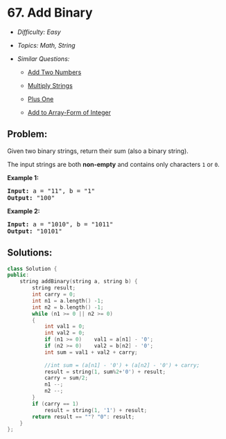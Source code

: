 # 67. Add Binary

* *Difficulty: Easy*

* *Topics: Math, String*

* *Similar Questions:*

  * [Add Two Numbers](./tests/add-binary.md)

  * [Multiply Strings](./tests/add-binary.md)

  * [Plus One](./tests/add-binary.md)

  * [Add to Array-Form of Integer](./tests/add-binary.md)

## Problem:

<p>Given two binary strings, return their sum (also a binary string).</p>

<p>The input strings are both <strong>non-empty</strong> and contains only characters <code>1</code> or&nbsp;<code>0</code>.</p>

<p><strong>Example 1:</strong></p>

<pre>
<strong>Input:</strong> a = &quot;11&quot;, b = &quot;1&quot;
<strong>Output:</strong> &quot;100&quot;</pre>

<p><strong>Example 2:</strong></p>

<pre>
<strong>Input:</strong> a = &quot;1010&quot;, b = &quot;1011&quot;
<strong>Output:</strong> &quot;10101&quot;</pre>

## Solutions:

```c++
class Solution {
public:
    string addBinary(string a, string b) {
        string result;
        int carry = 0;
        int n1 = a.length() -1;
        int n2 = b.length() -1;
        while (n1 >= 0 || n2 >= 0)
        {
            int val1 = 0;
            int val2 = 0;
            if (n1 >= 0)    val1 = a[n1] - '0';
            if (n2 >= 0)    val2 = b[n2] - '0';
            int sum = val1 + val2 + carry;
            
            //int sum = (a[n1] - '0') + (a[n2] - '0') + carry;
            result = string(1, sum%2+'0') + result;
            carry = sum/2;
            n1 --;
            n2 --;
        }
        if (carry == 1)
            result = string(1, '1') + result;
        return result == ""? "0": result;
    }
};
```
